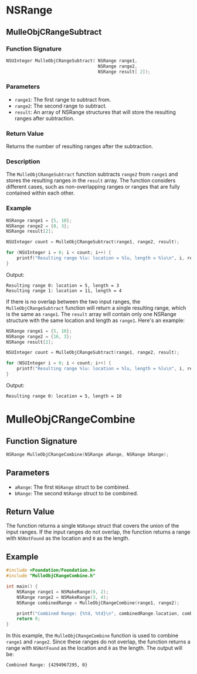 # NSRange


## MulleObjCRangeSubtract


### Function Signature

```c
NSUInteger MulleObjCRangeSubtract( NSRange range1, 
                                   NSRange range2,
                                   NSRange result[ 2]);
```

### Parameters

- `range1`: The first range to subtract from.
- `range2`: The second range to subtract.
- `result`: An array of NSRange structures that will store the resulting ranges after subtraction.

### Return Value

Returns the number of resulting ranges after the subtraction.

### Description

The `MulleObjCRangeSubtract` function subtracts `range2` from `range1` and stores the resulting ranges in the `result` array. The function considers different cases, such as non-overlapping ranges or ranges that are fully contained within each other.

### Example

```c
NSRange range1 = {5, 10};
NSRange range2 = {8, 3};
NSRange result[2];

NSUInteger count = MulleObjCRangeSubtract(range1, range2, result);

for (NSUInteger i = 0; i < count; i++) {
    printf("Resulting range %lu: location = %lu, length = %lu\n", i, result[i].location, result[i].length);
}
```

Output:

```
Resulting range 0: location = 5, length = 3
Resulting range 1: location = 11, length = 4
```

If there is no overlap between the two input ranges, the `MulleObjCRangeSubtract` function will return a single resulting range, which is the same as `range1`. The `result` array will contain only one NSRange structure with the same location and length as `range1`. Here's an example:

```c
NSRange range1 = {5, 10};
NSRange range2 = {16, 3};
NSRange result[2];

NSUInteger count = MulleObjCRangeSubtract(range1, range2, result);

for (NSUInteger i = 0; i < count; i++) {
    printf("Resulting range %lu: location = %lu, length = %lu\n", i, result[i].location, result[i].length);
}
```

Output:

```
Resulting range 0: location = 5, length = 10
```


# MulleObjCRangeCombine

## Function Signature

```c
NSRange MulleObjCRangeCombine(NSRange aRange, NSRange bRange);
```

## Parameters

- `aRange`: The first `NSRange` struct to be combined.
- `bRange`: The second `NSRange` struct to be combined.

## Return Value

The function returns a single `NSRange` struct that covers the union of the input ranges. If the input ranges do not overlap, the function returns a range with `NSNotFound` as the location and `0` as the length.

## Example

```c
#include <Foundation/Foundation.h>
#include "MulleObjCRangeCombine.h"

int main() {
    NSRange range1 = NSMakeRange(0, 2);
    NSRange range2 = NSMakeRange(3, 4);
    NSRange combinedRange = MulleObjCRangeCombine(range1, range2);

    printf("Combined Range: {%td, %td}\n", combinedRange.location, combinedRange.length);
    return 0;
}
```

In this example, the `MulleObjCRangeCombine` function is used to combine `range1` and `range2`. Since these ranges do not overlap, the function returns a range with `NSNotFound` as the location and `0` as the length. The output will be:

```
Combined Range: {4294967295, 0}
```
